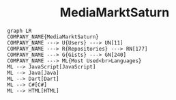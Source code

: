 <h1 align="center">MediaMarktSaturn</h1>

```mermaid
graph LR
COMPANY_NAME{MediaMarktSaturn}
COMPANY_NAME ---> U{Users} ---> UN[11]
COMPANY_NAME ---> R{Repositories} ---> RN[177]
COMPANY_NAME ---> G{Gists} ---> GN[240]
COMPANY_NAME ---> ML{Most Used<br>Languages}
ML --> JavaScript[JavaScript]
ML --> Java[Java]
ML --> Dart[Dart]
ML --> C#[C#]
ML --> HTML[HTML]
```
